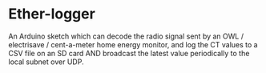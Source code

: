 Ether-logger
============

An Arduino sketch which can decode the radio signal sent by an OWL / electrisave / cent-a-meter home energy monitor, and log the CT values to a CSV file on an SD card AND broadcast the latest value periodically to the local subnet over UDP.
